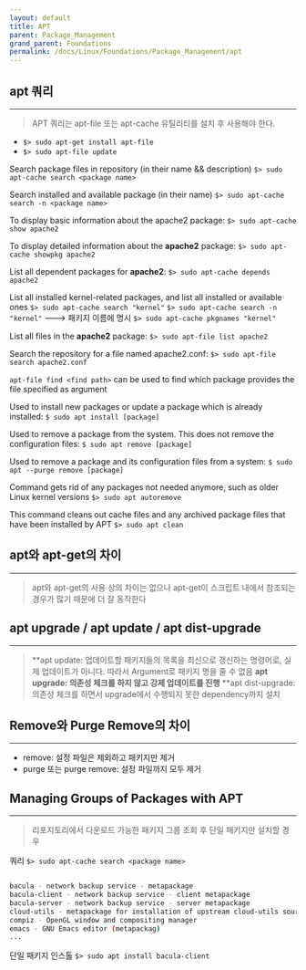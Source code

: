 ```yaml
---
layout: default
title: APT
parent: Package_Management
grand_parent: Foundations
permalink: /docs/Linux/Foundations/Package_Management/apt
---
```


## apt 쿼리
---
> APT 쿼리는 apt-file 또는 apt-cache 유틸리티를 설치 후 사용해야 한다.
- `$> sudo apt-get install apt-file`
- `$> sudo apt-file update`

Search package files in repository (in their name && description)
`$> sudo apt-cache search <package name>`

Search installed and available package (in their name)
`$> sudo apt-cache search -n <package name>`

To display basic information about the apache2 package:
`$> sudo apt-cache show apache2`

To display detailed information about the **apache2** package:
`$> sudo apt-cache showpkg apache2`

List all dependent packages for **apache2**:
`$> sudo apt-cache depends apache2`

List all installed kernel-related packages, and list all installed or available ones
`$> sudo apt-cache search "kernel"`
`$> sudo apt-cache search -n "kernel"` ---> 패키지 이름에 명시
`$> sudo apt-cache pkgnames "kernel"`

List all files in the **apache2** package:
`$> sudo apt-file list apache2`

Search the repository for a file named apache2.conf:
`$> sudo apt-file search apache2.conf`

`apt-file find <find path>` can be used to find which package provides the file specified as argument

Used to install new packages or update a package which is already installed: 
`$ sudo apt install [package]`

Used to remove a package from the system. This does not remove the configuration files: 
`$ sudo apt remove [package]`

Used to remove a package and its configuration files from a system: 
`$ sudo apt --purge remove [package] `

Command gets rid of any packages not needed anymore, such as older Linux kernel versions
`$> sudo apt autoremove`

This command cleans out cache files and any archived package files that have been installed by APT
`$> sudo apt clean`

## apt와 apt-get의 차이
---
> apt와 apt-get의 사용 상의 차이는 없으나 apt-get이 스크립트 내에서 참조되는 경우가 많기 때문에 더 잘 동작한다

## apt upgrade / apt update / apt dist-upgrade
---
> **apt update: 업데이트할 패키지들의 목록을 최신으로 갱신하는 명령어로, 실제 업데이트가 아니다. 따라서 Argument로 패키지 명을 줄 수 없음
> **apt upgrade: 의존성 체크를 하지 않고 강제 업데이트를 진행**
> **apt dist-upgrade: 의존성 체크를 하면서 upgrade에서 수행되지 못한 dependency까지 설치

## Remove와 Purge Remove의 차이
---
- remove: 설정 파일은 제외하고 패키지만 제거
- purge 또는 purge remove: 설정 파일까지 모두 제거


## Managing Groups of Packages with APT
---
> 리포지토리에서 다운로드 가능한 패키지 그룹 조회 후 단일 패키지만 설치할 경우

쿼리
`$> sudo apt-cache search <package name>`
```bash

bacula - network backup service - metapackage
bacula-client - network backup service - client metapackage
bacula-server - network backup service - server metapackage
cloud-utils - metapackage for installation of upstream cloud-utils source
compiz - OpenGL window and compositing manager
emacs - GNU Emacs editor (metapackag)
...

```

단일 패키지 인스톨
`$> sudo apt install bacula-client`
